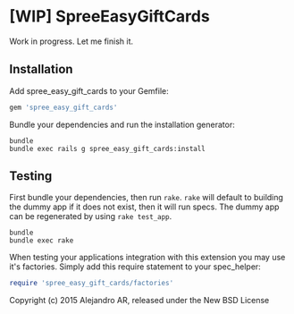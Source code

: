[WIP] SpreeEasyGiftCards
==================

Work in progress. Let me finish it.

Installation
------------

Add spree_easy_gift_cards to your Gemfile:

```ruby
gem 'spree_easy_gift_cards'
```

Bundle your dependencies and run the installation generator:

```shell
bundle
bundle exec rails g spree_easy_gift_cards:install
```

Testing
-------

First bundle your dependencies, then run `rake`. `rake` will default to building the dummy app if it does not exist, then it will run specs. The dummy app can be regenerated by using `rake test_app`.

```shell
bundle
bundle exec rake
```

When testing your applications integration with this extension you may use it's factories.
Simply add this require statement to your spec_helper:

```ruby
require 'spree_easy_gift_cards/factories'
```

Copyright (c) 2015 Alejandro AR, released under the New BSD License
